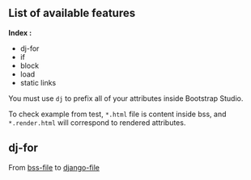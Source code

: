 ## List of available features

**Index :**
- dj-for
- if
- block
- load
- static links

You must use `dj` to prefix all of your attributes inside Bootstrap Studio.

To check example from test, `*.html` file is content inside bss, and `*.render.html` will correspond to rendered attributes.

## dj-for
From [bss-file](test/html_templates/for_loop/basic.html) to [django-file](test/html_templates/for_loop/basic.render.html)
